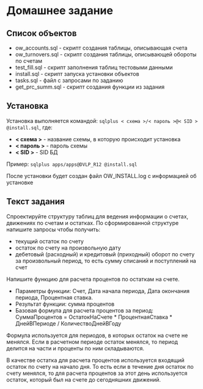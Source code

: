 # Домашнее задание

## Список объектов

* ow_accounts.sql - скрипт создания таблицы, описывающая счета
* ow_turnovers.sql - скрипт создания таблицы, описывающей обороты по счетам
* test_fill.sql - скрипт заполнения таблиц тестовыми данными
* install.sql - скрипт запуска установки объектов
* tasks.sql - файл с запросами по заданию
* get_prc_summ.sql - скрипт создания функции из задания

## Установка

Установка выполняется командой:
`sqlplus < схема >/< пароль >@< SID > @install.sql`, где:
* **< схема >** - название схемы, в которую происходит установка
* **< пароль >** - пароль схемы
* **< SID >** - SID БД

Пример: `sqlplus apps/apps@DVLP_R12 @install.sql`

После установки будет создан файл OW_INSTALL.log с информацией об установке

## Текст задания

Спроектируйте структуру таблиц для ведения информации о счетах, движениях по счетам и остатках.
По сформированной структуре напишите запросы чтобы получить:
* текущий остаток по счету
* остаток по счету на произвольную дату
* дебетовый (расходный) и кредитовый (приходный) оборот по счету за произвольный период, то есть сумму списаний и поступлений на счет

Напишите функцию для расчета процентов по остаткам на счете.
* Параметры функции: Счет, Дата начала периода, Дата окончания периода, Процентная ставка.
* Результат функции: сумма процентов
* Базовая формула для расчета процентов за период: СуммаПроцентов =  ОстатокНаСчете * ПроцентнаяСтавка * ДнейВПериоде / КоличествоДнейВГоду

Формула используется для периодов, в которых остаток на счете не менялся. Если в расчетном периоде остаток менялся, то период делится на части и проценты по ним складываются.

В качестве остатка для расчета процентов используется входящий остаток по счету на начало дня. То есть если в течение дня остаток по счету менялся, то для расчета процентов за этот день используется остаток, который был на счете до сегодняшних движений.
